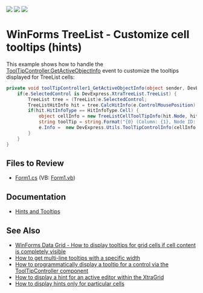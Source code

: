<!-- default badges list -->
![](https://img.shields.io/endpoint?url=https://codecentral.devexpress.com/api/v1/VersionRange/128637428/13.1.4%2B)
[![](https://img.shields.io/badge/Open_in_DevExpress_Support_Center-FF7200?style=flat-square&logo=DevExpress&logoColor=white)](https://supportcenter.devexpress.com/ticket/details/E580)
[![](https://img.shields.io/badge/📖_How_to_use_DevExpress_Examples-e9f6fc?style=flat-square)](https://docs.devexpress.com/GeneralInformation/403183)
<!-- default badges end -->

# WinForms TreeList - Customize cell tooltips (hints)

This example shows how to handle the [ToolTipController.GetActiveObjectInfo](https://docs.devexpress.com/WindowsForms/DevExpress.Utils.ToolTipController.GetActiveObjectInfo) event to customize the tooltips displayed for TreeList cells:

```csharp
private void toolTipController1_GetActiveObjectInfo(object sender, DevExpress.Utils.ToolTipControllerGetActiveObjectInfoEventArgs e) {
    if(e.SelectedControl is DevExpress.XtraTreeList.TreeList) {
        TreeList tree = (TreeList)e.SelectedControl;
        TreeListHitInfo hit = tree.CalcHitInfo(e.ControlMousePosition);
        if(hit.HitInfoType == HitInfoType.Cell) {
            object cellInfo = new TreeListCellToolTipInfo(hit.Node, hit.Column, null);
            string toolTip = string.Format("{0} (Column: {1}, Node ID: {2})", hit.Node[hit.Column], hit.Column.FieldName, hit.Node.Id);
            e.Info =  new DevExpress.Utils.ToolTipControlInfo(cellInfo, toolTip);                    
        }
    }
}
```


## Files to Review

* [Form1.cs](./CS/Form1.cs) (VB: [Form1.vb](./VB/Form1.vb))


## Documentation

* [Hints and Tooltips](https://docs.devexpress.com/WindowsForms/2398/common-features/tooltips)


## See Also

* [WinForms Data Grid - How to display tooltips for grid cells if cell content is completely visible](https://supportcenter.devexpress.com/ticket/details/e714/winforms-data-grid-how-to-display-tooltips-for-grid-cells-if-cell-content-is-completely)
* [How to get multi-line tooltips with a specific width](https://supportcenter.devexpress.com/ticket/details/a384/how-to-get-multi-line-tooltips-with-a-specific-width)
* [How to programmatically display a tooltip for a control via the ToolTipController component](https://supportcenter.devexpress.com/ticket/details/a555/how-to-programmatically-display-a-tooltip-for-a-control-via-the-tooltipcontroller)
* [How to display a hint for an active editor within the XtraGrid](https://supportcenter.devexpress.com/ticket/details/a2008/how-to-display-a-hint-for-an-active-editor-within-the-xtragrid)
* [How to display hints only for particular cells](https://supportcenter.devexpress.com/ticket/details/a2566/how-to-display-hints-only-for-particular-cells)
